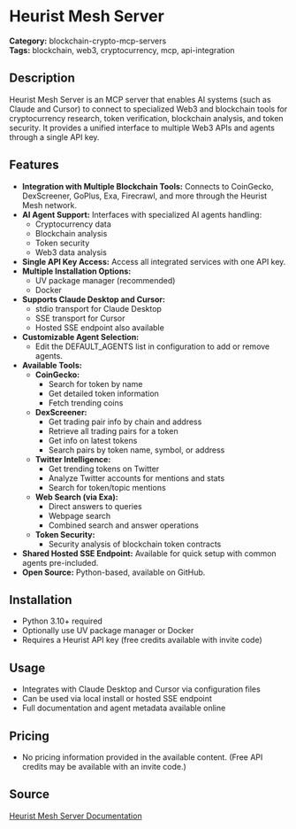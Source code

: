# Heurist Mesh Server

**Category:** blockchain-crypto-mcp-servers  
**Tags:** blockchain, web3, cryptocurrency, mcp, api-integration

## Description
Heurist Mesh Server is an MCP server that enables AI systems (such as Claude and Cursor) to connect to specialized Web3 and blockchain tools for cryptocurrency research, token verification, blockchain analysis, and token security. It provides a unified interface to multiple Web3 APIs and agents through a single API key.

## Features
- **Integration with Multiple Blockchain Tools:** Connects to CoinGecko, DexScreener, GoPlus, Exa, Firecrawl, and more through the Heurist Mesh network.
- **AI Agent Support:** Interfaces with specialized AI agents handling:
  - Cryptocurrency data
  - Blockchain analysis
  - Token security
  - Web3 data analysis
- **Single API Key Access:** Access all integrated services with one API key.
- **Multiple Installation Options:**
  - UV package manager (recommended)
  - Docker
- **Supports Claude Desktop and Cursor:**
  - stdio transport for Claude Desktop
  - SSE transport for Cursor
  - Hosted SSE endpoint also available
- **Customizable Agent Selection:**
  - Edit the DEFAULT_AGENTS list in configuration to add or remove agents.
- **Available Tools:**
  - **CoinGecko:**
    - Search for token by name
    - Get detailed token information
    - Fetch trending coins
  - **DexScreener:**
    - Get trading pair info by chain and address
    - Retrieve all trading pairs for a token
    - Get info on latest tokens
    - Search pairs by token name, symbol, or address
  - **Twitter Intelligence:**
    - Get trending tokens on Twitter
    - Analyze Twitter accounts for mentions and stats
    - Search for token/topic mentions
  - **Web Search (via Exa):**
    - Direct answers to queries
    - Webpage search
    - Combined search and answer operations
  - **Token Security:**
    - Security analysis of blockchain token contracts
- **Shared Hosted SSE Endpoint:** Available for quick setup with common agents pre-included.
- **Open Source:** Python-based, available on GitHub.

## Installation
- Python 3.10+ required
- Optionally use UV package manager or Docker
- Requires a Heurist API key (free credits available with invite code)

## Usage
- Integrates with Claude Desktop and Cursor via configuration files
- Can be used via local install or hosted SSE endpoint
- Full documentation and agent metadata available online

## Pricing
- No pricing information provided in the available content. (Free API credits may be available with an invite code.)

## Source
[Heurist Mesh Server Documentation](https://playbooks.com/mcp/heurist-mesh-web3-tools)